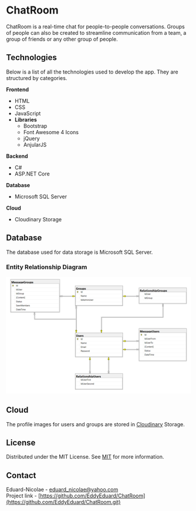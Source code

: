 # ChatRoom
ChatRoom is a real-time chat for people-to-people conversations. Groups of people can also be created to streamline communication from a team, a group of friends or any other group of people.

## Technologies

Below is a list of all the technologies used to develop the app. They are structured by categories.

**Frontend**
   - HTML
   - CSS
   - JavaScript
   - **Libraries**
     - Bootstrap
     - Font Awesome 4 Icons
     - jQuery
     - AnjularJS
     
**Backend**
   - C#
   - ASP.NET Core
     
**Database**
   - Microsoft SQL Server 
     
**Cloud**
   - Cloudinary Storage
   
## Database

The database used for data storage is Microsoft SQL Server.

### Entity Relationship Diagram

![alt Entity Relationship Diagram](https://github.com/EddyEduard/ChatRoom/blob/master/ChatRoomDB/dbo/entity-relationship-diagram.png?raw=true)

## Cloud

The profile images for users and groups are stored in [Cloudinary](https://cloudinary.com/) Storage. 

## License
Distributed under the MIT License. See [MIT](https://github.com/EddyEduard/ChatRoom/blob/master/LICENSE) for more information.

## Contact
Eduard-Nicolae - [eduard_nicolae@yahoo.com](mailTo:eduard_nicolae@yahoo.com)
\
Project link - [https://github.com/EddyEduard/ChatRoom](https://github.com/EddyEduard/ChatRoom.git)
